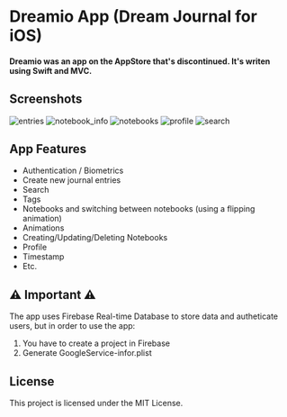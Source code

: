 # Dreamio App (Dream Journal for iOS)
#### Dreamio was an app on the AppStore that's discontinued. It's writen using Swift and MVC.  

## Screenshots ## 

![entries](https://user-images.githubusercontent.com/43475912/91711181-24974c00-eb8e-11ea-850c-b8a6b10f165d.png)
![notebook_info](https://user-images.githubusercontent.com/43475912/91711186-26610f80-eb8e-11ea-88f2-7b30218c5c4e.png)
![notebooks](https://user-images.githubusercontent.com/43475912/91711188-27923c80-eb8e-11ea-9a8b-22aa793fb425.png)
![profile](https://user-images.githubusercontent.com/43475912/91711191-282ad300-eb8e-11ea-93c3-cefb676b4145.png)
![search](https://user-images.githubusercontent.com/43475912/91711192-282ad300-eb8e-11ea-9e14-ad21371ef373.png)


## App Features ##

- Authentication / Biometrics
- Create new journal entries  
- Search 
- Tags
- Notebooks and switching between notebooks (using a flipping animation)
- Animations 
- Creating/Updating/Deleting Notebooks
- Profile
- Timestamp 
- Etc.

## ⚠️ Important ⚠️ ##
The app uses Firebase Real-time Database to store data and autheticate users, but in order to use the app:
1. You have to create a project in Firebase 
2. Generate GoogleService-infor.plist 


## License

This project is licensed under the MIT License.  





